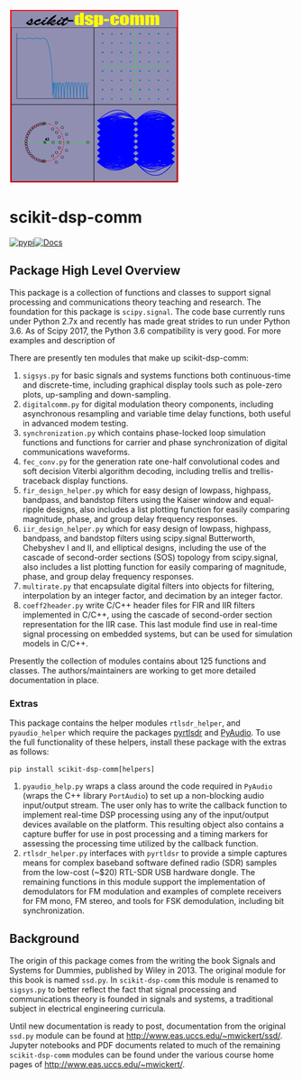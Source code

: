 ![Logo](logo.png)

# scikit-dsp-comm

[![pypi](https://img.shields.io/pypi/v/scikit-dsp-comm.svg)](https://pypi.python.org/pypi/scikit-dsp-comm)[![Docs](https://readthedocs.org/projects/scikit-dsp-comm/badge/?version=latest)](http://scikit-dsp-comm.readthedocs.io/en/latest/?badge=latest)
## Package High Level Overview
This package is a collection of functions and classes to support signal processing and communications theory teaching and research. The foundation for this package is `scipy.signal`. The code base currently runs under Python 2.7x and recently has made great strides to run under Python 3.6. As of Scipy 2017, the Python 3.6 compatibility is very good. For more examples and description of 

There are presently ten modules that make up scikit-dsp-comm: 
1. `sigsys.py` for basic signals and systems functions both continuous-time and discrete-time, including graphical display tools such as pole-zero plots, up-sampling and down-sampling.
2. `digitalcomm.py` for digital modulation theory components, including asynchronous resampling and variable time delay functions, both useful in advanced modem testing.
3. `synchronization.py` which contains phase-locked loop simulation functions and functions for carrier and phase synchronization of digital communications waveforms.
4. `fec_conv.py` for the generation rate one-half convolutional codes and soft decision Viterbi algorithm decoding, including trellis and trellis-traceback display functions.
5. `fir_design_helper.py` which for easy design of lowpass, highpass, bandpass, and bandstop filters using the Kaiser window and equal-ripple designs, also includes a list plotting function for easily comparing magnitude, phase, and group delay frequency responses.
6. `iir_design_helper.py` which for easy design of lowpass, highpass, bandpass, and bandstop filters using scipy.signal Butterworth, Chebyshev I and II, and elliptical designs, including the use of the cascade of second-order sections (SOS) topology from scipy.signal, also includes a list plotting function for easily comparing of magnitude, phase, and group delay frequency responses.
7. `multirate.py` that encapsulate digital filters into objects for filtering, interpolation by an integer factor, and decimation by an integer factor.
8. `coeff2header.py` write C/C++ header files for FIR and IIR filters implemented in C/C++, using the cascade of second-order section representation for the IIR case. This last module find use in real-time signal processing on embedded systems, but can be used for simulation models in C/C++.

Presently the collection of modules contains about 125 functions and classes. The authors/maintainers are working to get more detailed documentation in place.

### Extras

This package contains the helper modules `rtlsdr_helper`, and `pyaudio_helper` which require the packages [pyrtlsdr](https://pypi.python.org/pypi/pyrtlsdr) and [PyAudio](https://pypi.python.org/pypi/PyAudio). To use the full functionality of these helpers, install these package with the extras as follows:

```
pip install scikit-dsp-comm[helpers]
```

1. `pyaudio_help.py` wraps a class around the code required in `PyAudio` (wraps the C++ library `PortAudio`) to set up a non-blocking audio input/output stream. The user only has to write the callback function to implement real-time DSP processing using any of the input/output devices available on the platform. This resulting object also contains a capture buffer for use in post processing and a timing markers for assessing the processing time utilized by the callback function.
2. `rtlsdr_helper.py` interfaces with `pyrtldsr` to provide a simple captures means for complex baseband software defined radio (SDR) samples from the low-cost (~$20) RTL-SDR USB hardware dongle. The remaining functions in this module support the implementation of demodulators for FM modulation and examples of complete receivers for FM mono, FM stereo, and tools for FSK demodulation, including bit synchronization.

## Background

 The origin of this package comes from the writing the book Signals and Systems for Dummies, published by Wiley in 2013. The original module for this book is named `ssd.py`. In `scikit-dsp-comm` this module is renamed to `sigsys.py` to better reflect the fact that signal processing and communications theory is founded in signals and systems, a traditional subject in electrical engineering curricula.

 Until new documentation is ready to post, documentation from the original `ssd.py` module can be found at http://www.eas.uccs.edu/~mwickert/ssd/. Jupyter notebooks and PDF documents related to much of the remaining `scikit-dsp-comm` modules can be found under the various course home pages of http://www.eas.uccs.edu/~mwickert/. 
